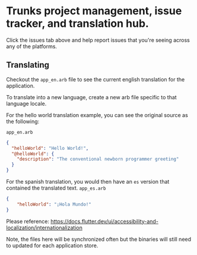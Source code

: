 # Trunks project management, issue tracker, and translation hub.

Click the issues tab above and help report issues that you're seeing across any of the platforms.

## Translating

Checkout the `app_en.arb` file to see the current english translation for the application.

To translate into a new language, create a new arb file specific to that language locale.

For the hello world translation example, you can see the original source as the following:

`app_en.arb`
```json
{
  "helloWorld": "Hello World!",
  "@helloWorld": {
    "description": "The conventional newborn programmer greeting"
  }
}
```

For the spanish translation, you would then have an `es` version that contained the translated text.
`app_es.arb`
```json
{
    "helloWorld": "¡Hola Mundo!"
}
```

Please reference: https://docs.flutter.dev/ui/accessibility-and-localization/internationalization

Note, the files here will be synchronized often but the binaries will still need to updated for each application store.
